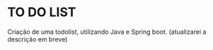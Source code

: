 # TO DO LIST

Criação de uma todolist, utilizando Java e Spring boot. 
(atualizarei a descrição em breve)
